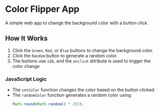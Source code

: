 # Color Flipper App

A simple web app to change the background color with a button click.

## How It Works

1. Click the `Green`, `Red`, or `Blue` buttons to change the background color.
2. Click the `Random` button to generate a random color.
3. The buttons use `id`s, and the `onclick` attribute is used to trigger the color change.

### JavaScript Logic
- The `setColor` function changes the color based on the button clicked.
- The `randomColor` function generates a random color using:
  ```javascript
  Math.round(Math.random() * 255);
